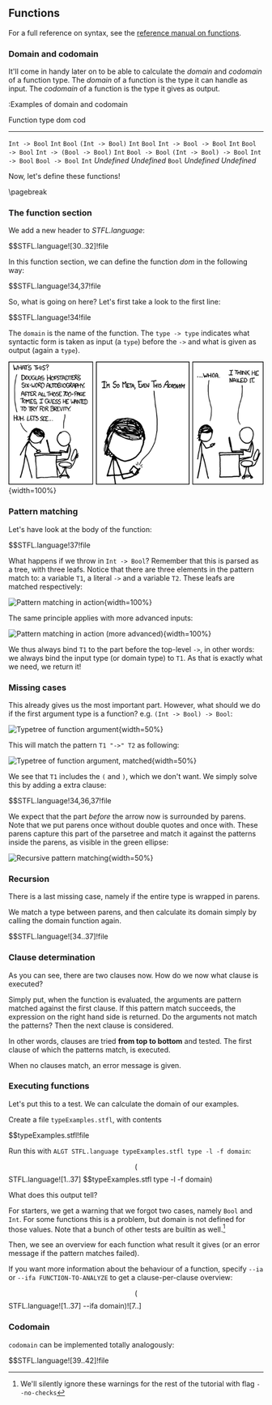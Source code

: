 
 Functions
-----------

For a full reference on syntax, see the [reference manual on functions](#functions-1).

### Domain and codomain

It'll come in handy later on to be able to calculate the _domain_ and _codomain_ of a function type.
The _domain_ of a function is the type it can handle as input.
The _codomain_ of a function is the type it gives as output.

:Examples of domain and codomain

Function type		dom		cod
-------------		-----		-----
`Int -> Bool`		`Int`		`Bool`
`(Int -> Bool)`		`Int`		`Bool`
`Int -> Bool -> Bool`	`Int`		`Bool -> Bool`
`Int -> (Bool -> Bool)`	`Int`		`Bool -> Bool`
`(Int -> Bool) -> Bool`	`Int -> Bool`	`Bool -> Bool`
`Int`			_Undefined_	_Undefined_
`Bool`			_Undefined_	_Undefined_


Now, let's define these functions!


\pagebreak

### The function section

We add a new header to _STFL.language_:

$$STFL.language![30..32]!file

In this function section, we can define the function _dom_ in the following way:

$$STFL.language!34,37!file

So, what is going on here? Let's first take a look to the first line:

$$STFL.language!34!file

The `domain` is the name of the function. The `type -> type` indicates what syntactic form is taken as input (a `type`) before the `->` and what is given as output (again a `type`). 

[^ISMETA]: You probably noticed the similarity between the types declared in our own STFL and this declaration. This is intentional.


![Relevant XKCD (by Randall Munroe, #917)](hofstadter.png){width=100%}


### Pattern matching

Let's have look at the body of the function:

$$STFL.language!37!file

What happens if we throw in `Int -> Bool`? Remember that this is parsed as a tree, with three leafs. Notice that there are three elements in the pattern match to: a variable `T1`, a literal `->` and a variable `T2`. These leafs are matched respectively:

![Pattern matching in action](TypeTrees0annot.png){width=100%}


The same principle applies with more advanced inputs:

![Pattern matching in action (more advanced)](TypeTrees1annot.png){width=100%}


We thus always bind `T1` to the part before the top-level `->`, in other words: we always bind the input type (or domain type) to `T1`. As that is exactly what we need, we return it!

### Missing cases

This already gives us the most important part. However, what should we do if the first argument type is a function? e.g. `(Int -> Bool) -> Bool`:

![Typetree of function argument](TypeTrees2.png){width=50%}

This will match the pattern `T1 "->" T2` as following:

![Typetree of function argument, matched](TypeTrees2annot.png){width=50%}

We see that `T1` includes the `(` and `)`, which we don't want. We simply solve this by adding a extra clause:


$$STFL.language!34,36,37!file

We expect that the part _before_ the arrow now is surrounded by parens. Note that we put parens once without double quotes and once with. These parens capture this part of the parsetree and match it against the patterns inside the parens, as visible in the green ellipse:

![Recursive pattern matching](TypeTrees2annot1.png){width=50%}

### Recursion

There is a last missing case, namely if the entire type is wrapped in parens.

We match a type between parens, and then calculate its domain simply by calling the domain function again.

$$STFL.language![34..37]!file


### Clause determination

As you can see, there are two clauses now. How do we now what clause is executed?

Simply put, when the function is evaluated, the arguments are pattern matched against the first clause. If this pattern match succeeds, the expression on the right hand side is returned. Do the arguments not match the patterns? Then the next clause is considered. 

In other words, clauses are tried **from top to bottom** and tested. The first clause of which the patterns match, is executed.

When no clauses match, an error message is given.

### Executing functions

Let's put this to a test. We can calculate the domain of our examples.

Create a file `typeExamples.stfl`, with contents

$$typeExamples.stfl!file

Run this with `ALGT STFL.language typeExamples.stfl type -l -f domain`:

$$($$STFL.language![1..37] $$typeExamples.stfl type -l -f domain)

What does this output tell?

For starters, we get a warning that we forgot two cases, namely `Bool` and `Int`. For some functions this is a problem, but domain is not defined for those values. Note that a bunch of other tests are builtin as well.[^disabledTests]

[^disabledTests]: We'll silently ignore these warnings for the rest of the tutorial with flag `--no-checks`

Then, we see an overview for each function what result it gives (or an error message if the pattern matches failed).

If you want more information about the behaviour of a function, specify `--ia` or `--ifa FUNCTION-TO-ANALYZE` to get a clause-per-clause overview:

$$($$STFL.language![1..37] --ifa domain)![7..]


### Codomain

`codomain` can be implemented totally analogously:

$$STFL.language![39..42]!file 

